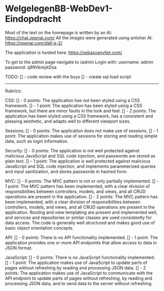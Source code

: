 # WelgelegenBB-WebDev1-Eindopdracht

Most of the text on the homepage is written by an AI: https://chat.openai.com/
All the images were generated using antoher AI: https://openai.com/dall-e-2/

The application is hosted here: https://sebasvanvliet.com/

To get to the admin page navigate to /admin
Login with:
username: admin
password: q99VkniykDsa


TODO:
[] - code review with the boys
[] - create sql load script

------------------------------------------------------------------------------

Rubrics:

CSS:
[] - 0 points: The application has not been styled using a CSS framework.
[] - 1 point: The application has been styled using a CSS framework, but there are minor faults in the look and feel.
[] - 2 points: The application has been styled using a CSS framework, has a consistent and pleasing aesthetic, and adapts well to different viewport sizes.

Sessions:
[] - 0 points: The application does not make use of sessions.
[] - 1 point: The application makes use of sessions for storing and reading simple data, such as login information.

Security:
[] - 0 points: The application is not well protected against malicious JavaScript and SQL code injection, and passwords are stored as plain text.
[] - 1 point: The application is well protected against malicious JavaScript and SQL code injection, and implements parameterized queries and input sanitization, and stores passwords in hashed form.

MVC:
[] - 0 points: The MVC pattern is not or only partially implemented.
[] - 1 point: The MVC pattern has been implemented, with a clear division of responsibilities between controllers, models, and views, and all CRUD operations are present in the application.
[] - 2 points: The MVC pattern has been implemented, with a clear division of responsibilities between controllers, models, and views, and all CRUD operations are present in the application. Routing and view templating are present and implemented well, and services and repositories or similar classes are used consistently for data access. The code is generally well structured and makes good use of basic object orientation concepts.

API:
[] - 0 points: There is no API functionality implemented.
[] - 1 point: The application provides one or more API endpoints that allow access to data in JSON format.

JavaScript:
[] - 0 points: There is no JavaScript functionality implemented.
[] - 1 point: The application makes use of JavaScript to update parts of pages without refreshing by reading and processing JSON data.
[] - 2 points: The application makes use of JavaScript to communicate with the API endpoint to update parts of pages without refreshing, by reading and processing JSON data, and to send data to the server without refreshing.
